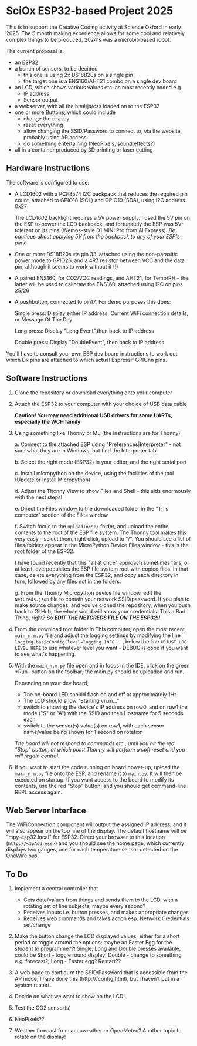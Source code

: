 # SciOx ESP32-based Project 2025

This is to support the Creative Coding activity at Science Oxford in early 2025.
The 5 month making experience allows for some cool and relatively complex things to be produced, 2024's was a microbit-based robot.

The current proposal is:
- an ESP32
- a bunch of sensors, to be decided 
	- this one is using 2x DS18B20s on a single pin
	- the target one is a ENS160/AHT21 combo on a single dev board
- an LCD, which shows various values etc. as most recently coded e.g.
	- IP address
	- Sensor output
- a webserver, with all the html/js/css loaded on to the ESP32
- one or more Buttons, which could include
	- change the display
	- reset everything
	- allow changing the SSID/Password to connect to, via the website, probably using AP access
	- do something entertaining (NeoPixels, sound effects?)
- all in a container produced by 3D printing or laser cutting

## Hardware Instructions

The software is configured to use:

- A LCD1602 with a PCF8574 I2C backpack that reduces the required pin count, attached to GPIO18 (SCL) and GPIO19 (SDA), using I2C address 0x27

  	The LCD1602 backlight requires a 5V power supply. I used the 5V pin on the ESP to power the LCD backpack, and fortunately the ESP was 5V-tolerant on its pins (Wemos-style D1 MINI Pro from AliExpress).
  *Be cautious about applying 5V from the backpack to any of your ESP's pins!*
	
- One or more DS18B20s via pin 33, attached using the non-parasitic power mode to GPIO26, and a 4R7 resistor between VCC and the data pin, although it seems to work without it (!)

- A paired ENS160, for CO2/VOC readings, and AHT21, for Temp/RH - the latter will be used to calibrate the ENS160, attached using I2C on pins 25/26

- A pushbutton, connected to pin17: For demo purposes this does:

	Single press: Display either IP address, Current WiFi connection details, or Message Of The Day
	
	Long press: Display "Long Event",then back to IP address
	
	Double press: Display "DoubleEvent", then back to IP address

You'll have to consult your own ESP dev board instructions to work out which Dx pins are attached to which actual Espressif GPIOnn pins.

## Software Instructions

1.	Clone the repository or download everything onto your computer
2.	Attach the ESP32 to your computer with your choice of USB data cable
   	
   	**Caution! You may need additional USB drivers for some UARTs, especially the WCH family**
  	
3.	Using something like Thonny or Mu (the instructions are for Thonny)

	 a.	Connect to the attached ESP using "Preferences|Interpreter" - not sure what they are in Windows, but find the Interpreter tab!
	 
	 b.	Select the right mode (ESP32) in your editor, and the right serial port
	 
	 c.	Install micropython on the device, using the facilities of the tool (Update or Install Micropython)
	 
	 d. Adjust the Thonny View to show Files and Shell - this aids enormously with the next steps!
	 
	 e.	Direct the Files window to the downloaded folder in the "This computer" section of the Files window
	 
	 f.	Switch focus to the `uploadToEsp/` folder, and upload the entire contents to the root of the ESP file system. The Thonny tool makes this very easy - select them, right click, upload to "/". You should see a list of files/folders appear in the MicroPython Device Files window - this is the root folder of the ESP32.
	 
	 I have found recently that this "all at once" approach sometimes fails, or at least, overpopulates the ESP file system root with copied files. In that case, delete everything from the ESP32, and copy each directory in turn, followed by any files not in the folders.
	 
	 g.	From the Thonny Micropython device file window, edit the `NetCreds.json` file to contain your network SSID/password. If you plan to make source changes, and you've cloned the repository, when you push back to GitHub, the whole world will know your credentials. This a Bad Thing, right? So ***EDIT THE NETCREDS FILE ON THE ESP32!!***
	 	
4.	From the download root folder in This computer, open the most recent `main_n.m.py` file and adjust the logging settings by modifying the line `logging.basicConfig(level=logging.INFO...`, below the line `ADJUST LOG LEVEL HERE` to use whatever level you want - DEBUG is good if you want to see what's happening.
5.	With the `main_n.m.py` file open and in focus in the IDE, click on the green *Run- button on the toolbar; the main.py should be uploaded and run. 

	Depending on your dev board, 
	- The on-board LED should flash on and off at approximately 1Hz.
	- The LCD should show "Starting vn.m..."
	- switch to showing the device's IP address on row0, and on row1 the mode ("S" or "A") with the SSID and then Hostname for 5 seconds each
	- switch to the sensor(s) value(s) on row1, with each sensor name/value being shown for 1 second on rotation
	
	*The board will not respond to commands etc., until you hit the red "Stop" button, at which point Thonny will perform a soft reset and you will regain control.*
6.	If you want to start the code running on board power-up, upload the `main_n.m.py` file onto the ESP, and rename it to `main.py`. It will then be executed on startup. If you want access to the board to modify its contents, use the red "Stop" button, and you should get command-line REPL access again.
	 
## Web Server Interface

The WiFiConnection component will output the assigned IP address, and it will also appear on the top line of the display. The default hostname will be "mpy-esp32.local" for ESP32. Direct your browser to this location (`http://<IpAddress>`) and you should see the home page, which currently displays two gauges, one for each temperature sensor detected on the OneWire bus.
	
## To Do
1.	Implement a central controller that 
	- Gets data/values from things and sends them to the LCD, with a rotating set of line subjects, maybe every second?
	- Receives inputs i.e. button presses, and makes appropriate changes
	- Receives web commands and takes action esp. Network Credentials set/change

2.	Make the button change the LCD displayed values, either for a short period or toggle around the options; maybe an Easter Egg for the student to programme??! Single, Long and Double presses available, could be Short - toggle round display; Double - change to something e.g. forecast?; Long - Easter egg? Restart?? 

3.	A web page to configure the SSID/Password that is accessible from the AP mode; I have done this (http://<esp32IP>/config.html), but I haven't put in a system restart.

4.	Decide on what we want to show on the LCD!

5.	Test the CO2 sensor(s)

6.	NeoPixels??

7.	Weather forecast from accuweather or OpenMeteo? Another topic to rotate on the display!
   
[//]: # "Only if STA mode on local network"

